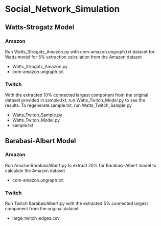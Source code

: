 # Social_Network_Simulation

## Watts-Strogatz Model
### Amazon
Run Watts_Strogatz_Amazon.py with com-amazon.ungraph.txt dataset for Watts model for 5% extraction calculation from the Amazon dataset
  - Watts_Strogatz_Amazon.py
  - com-amazon.ungraph.txt
### Twitch
With the extracted 10% connected largest component from the original dataset provided in sample.txt, run Watts_Twitch_Model.py to see the results. 
To regenerate sample.txt, run Watts_Twitch_Sample.py
  - Watts_Twitch_Sample.py
  - Watts_Twitch_Model.py
  - sample.txt
## Barabasi-Albert Model
### Amazon
Run AmazonBarabasiAlbert.py to extract 20% for Barabasi-Albert model to calculate the Amazon dataset
  - com-amazon.ungraph.txt
### Twitch
Run Twitch BarabasiAlbert.py with the extracted 5% connected largest component from the original dataset
  - large_twitch_edges.csv
